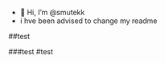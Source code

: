 - 👋 Hi, I’m @smutekk
- i hve been advised to change my readme

##test

###test
#test
<!---
smutekk/smutekk is a ✨ special ✨ repository because its `README.md` (this file) appears on your GitHub profile.
You can click the Preview link to take a look at your changes.
--->
